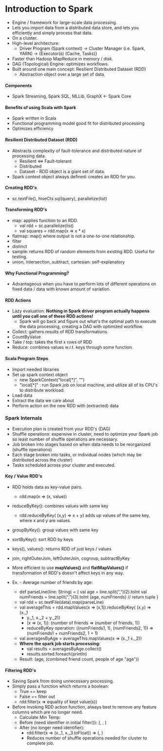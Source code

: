 # Introduction to Spark

* Engine / framework for large-scale data processing.
* Lets you import data from a distributed data store, and lets you efficiently
  and simply process that data.
* On a cluster.
* High-level architecture:
  * Driver Program (Spark context) -> Cluster Manager (i.e. Spark, YARN) ->
    {Executor(s) (Cache, Tasks)}
* Faster than Hadoop MapReduce in memory / disk.
* DAG (Topological) Engine: optimizes workflows.
* Built around one main concept: Resilient Distributed Dataset (RDD)
  * Abstraction object over a large set of data.

#### Components
* Spark Streaming, Spark SQL, MLLib, GraphX <- Spark Core

#### Benefits of using Scala with Spark
* Spark written in Scala
* Functional programming model good fit for distributed processing
* Optimizes efficiency
 
#### Resilient Distributed Dataset (RDD)
* Abstracts complexity of fault-tolerance and distributed nature of processing
  data.
  * Resilient <=> Fault-tolerant
  * Distributed
  * Dataset - RDD object is a giant set of data.
* Spark context object always defined: creates an RDD for you.

#### Creating RDD's
* sc.textFile(), hiveCtx.sql(query), parallelize(list)

#### Transforming RDD's
* map: applies function to an RDD.
  * val rdd = sc.parallelize(list)
  * val squares = rdd.map(x => x * x)
* flatmap: map() where output is not a one-to-one relationship. 
* filter
* distinct
* sample: returns RDD of random elements from existing RDD. Useful for testing. 
* union, intersection, subtract, cartesian: self-explanatory

#### Why Functional Programming?
* Advantageous when you have to perform lots of different operations on fixed
  data / data with known amount of variation.

#### RDD Actions
* Lazy evaluation: **Nothing in Spark driver program actually happens until you call one of these RDD actions!**
  * Spark will go back and figure out what's the optimal path to execute the
    data processing, creating a DAG with optimized workflow.
* Collect: gathers results of RDD transformations
* CountByValue
* Take / top: takes the first x rows of RDD 
* Reduce: combines values w.r.t. keys through some function.
 
#### Scala Program Steps
* Import needed libraries
* Set up spark context object
  * new SparkContext("local[\*]", "<class name>")
  * "local[\*]" : run Spark job on local machine, and utilize all of its CPU's
    to distribute workload.
* Load data
* Extract the data we care about
* Perform action on the new RDD with (extracted) data

### Spark Internals
* Execution plan is created from your RDD's (DAG)
* Shuffle operations: expensive in cluster, need to optimize your Spark job so
  least number of shuffle operations are necessary. 
* Job broken into stages based on when data needs to be reorganized (shuffle
  operations)
* Each stage broken into tasks, or individual nodes (which may be distributed across the cluster)
* Tasks scheduled across  your cluster and executed.

#### Key / Value RDD's
* RDD holds data as key-value pairs.
  * rdd.map(x => (x, value))
* reduceByKey(): combines values with same key
  * rdd.reduceByKey( (x,y) => x + y) adds up values of the same key, where
    x and y are values.
* groupByKey(): group values with same key
* sortByKey(): sort RDD by keys
* keys(), values(): returns RDD of just keys / values
* join, rightOuterJoin, leftOuterJoin, cogroup, subtractByKey
* More efficient to use **mapValues()** and **flatMapValues()** if transformation of RDD's doesn't affect keys in any way.

* Ex. - Average number of friends by age:
  * def parseLine(line: String) = { val age = line.split(",")(2).toInt
                                    val numFriends = line.split(",")(3).toInt
                                    (age, numFriends) // return tuple
                                  }
  * val rdd = sc.textFile(data).map(parseLine)
  * val averageThis = rdd.mapValues(x => (x,1)).reduceByKey( (x,y) => (x.\_1
    + y.\_1, x.\_2 + y.\_2))
    * (x => (x, 1)): (number of friends => (number of friends, 1))
    * reduceByKey operation: ((numFriends1, 1), (numFriends2, 1)) =>
      (numFriends1 + numFriends2, 1 + 1)
  * val averagesByAge = averageThis.mapValues(x => (x.\_1  x.\_2))
  * **Where the spark job starts processing**:
    * val results = averagesByAge.collect()
    * results.sorted.foreach(println)
  * Result: (age, (combined friend count, people of age "age"))

#### Filtering RDD's
* Saving Spark from doing unnecessary processing.
* Simply pass a function which returns a boolean:
  * True == keep 
  * False == filter out
  * rdd.filter(x => equality of kept value(s))
* Before invoking RDD action function, always best to remove any feature
  columns which are no longer need.
  * Calculate Min Temp: 
  * Before (need identifier in initial filter()): (<weather station>, <min temp identifier>, <temperature>)
  * After (no longer need identifier): 
    * rdd.filter(x => (x._1, x._3.toFloat)) => (<weather station>, <temperature>)
    * Reduces number of shuffle operations needed for cluster to complete job.

 

 
